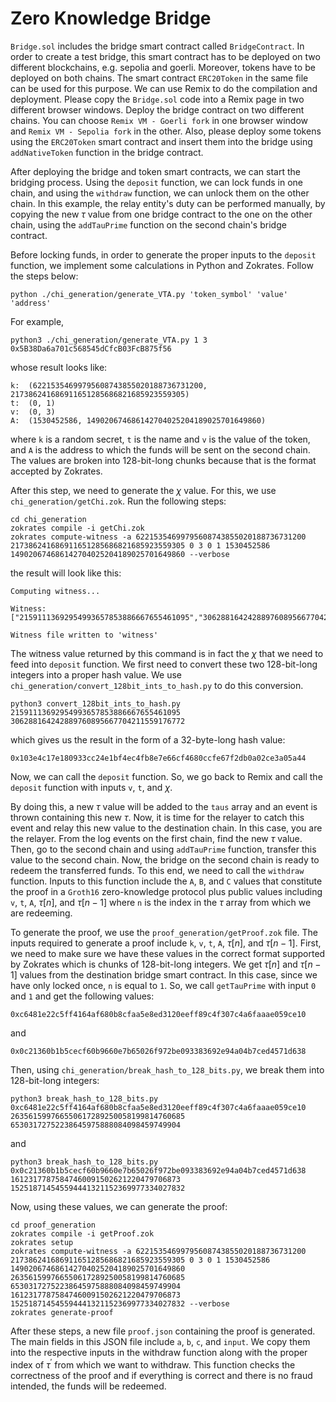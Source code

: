 # Zero Knowledge Bridge

`Bridge.sol` includes the bridge smart contract called `BridgeContract`. In order to create a test bridge, this smart contract has to be deployed on two different blockchains, e.g. sepolia and goerli.
Moreover, tokens have to be deployed on both chains. The smart contract `ERC20Token` in the same file can be used for this purpose. 
We can use Remix to do the compilation and deployment. Please copy the `Bridge.sol` code into a Remix page in two different browser windows. Deploy the bridge contract on two different chains. You can choose `Remix VM - Goerli fork` in one browser window and `Remix VM - Sepolia fork` in the other. Also, please deploy some tokens using the `ERC20Token` smart contract and insert them into the bridge using `addNativeToken` function in the bridge contract. 

After deploying the bridge and token smart contracts, we can start the bridging process. Using the `deposit` function, we can lock funds in one chain, and using the `withdraw` function, we can unlock them on the other chain. In this example, the relay entity's duty can be performed manually, by copying the new $\tau$ value from one bridge contract to the one on the other chain, using the `addTauPrime` function on the second chain's bridge contract. 

Before locking funds, in order to generate the proper inputs to the `deposit` function, we implement some calculations in Python and Zokrates. Follow the steps below:

```
python ./chi_generation/generate_VTA.py 'token_symbol' 'value' 'address'
```
For example, 
```
python3 ./chi_generation/generate_VTA.py 1 3 0x5B38Da6a701c568545dCfcB03FcB875f56
```
whose result looks like:
```
k:  (62215354699795608743855020188736731200, 217386241686911651285686821685923559305)
t:  (0, 1)
v:  (0, 3)
A:  (1530452586, 149020674686142704025204189025701649860)
```
where `k` is a random secret, `t` is the name and `v` is the value of the token, and `A` is the address to which the funds will be sent on the second chain. The values are broken into 128-bit-long chunks because that is the format accepted by Zokrates.

After this step, we need to generate the $\chi$ value. For this, we use `chi_generation/getChi.zok`. Run the following steps:
```
cd chi_generation
zokrates compile -i getChi.zok
zokrates compute-witness -a 62215354699795608743855020188736731200 217386241686911651285686821685923559305 0 3 0 1 1530452586 149020674686142704025204189025701649860 --verbose

```
the result will look like this:
```
Computing witness...

Witness: 
["21591113692954993657853886667655461095","306288164242889760895667704211559176772"]

Witness file written to 'witness'
```
The witness value returned by this command is in fact the $\chi$ that we need to feed into `deposit` function. We first need to convert these two 128-bit-long integers into a proper hash value. We use `chi_generation/convert_128bit_ints_to_hash.py` to do this conversion. 
```
python3 convert_128bit_ints_to_hash.py 21591113692954993657853886667655461095 306288164242889760895667704211559176772
```
which gives us the result in the form of a 32-byte-long hash value:
```
0x103e4c17e180933cc24e1bf4ec4fb8e7e66cf4680ccfe67f2db0a02ce3a05a44
```
Now, we can call the `deposit` function. So, we go back to Remix and call the `deposit` function with inputs `v`, `t`, and $\chi$. 

By doing this, a new $\tau$ value will be added to the `taus` array and an event is thrown containing this new $\tau$. Now, it is time for the relayer to catch this event and relay this new value to the destination chain. In this case, you are the relayer. From the log events on the first chain, find the new $\tau$ value. Then, go to the second chain and using `addTauPrime` function, transfer this value to the second chain. Now, the bridge on the second chain is ready to redeem the transferred funds. To this end, we need to call the `withdraw` function. Inputs to this function include the `A`, `B`, and `C` values that constitute the proof in a `Groth16` zero-knowledge protocol plus public values including `v`, `t`, `A`, $\tau[n]$, and $\tau[n-1]$ where `n` is the index in the $\tau$ array from which we are redeeming. 

To generate the proof, we use the `proof_generation/getProof.zok` file. The inputs required to generate a proof include `k`, `v`, `t`, `A`, $\tau[n]$, and $\tau[n-1]$. First, we need to make sure we have these values in the correct format supported by Zokrates which is chunks of 128-bit-long integers. We get $\tau[n]$ and $\tau[n-1]$ values from the destination bridge smart contract. In this case, since we have only locked once, `n` is equal to `1`. So, we call `getTauPrime` with input `0` and `1` and get the following values:
```
0xc6481e22c5ff4164af680b8cfaa5e8ed3120eeff89c4f307c4a6faaae059ce10
```
and 
```
0x0c21360b1b5cecf60b9660e7b65026f972be093383692e94a04b7ced4571d638
```
Then, using `chi_generation/break_hash_to_128_bits.py`, we break them into 128-bit-long integers:
```
python3 break_hash_to_128_bits.py 0xc6481e22c5ff4164af680b8cfaa5e8ed3120eeff89c4f307c4a6faaae059ce10
263561599766550617289250058199814760685 65303172752238645975888084098459749904
```
and 
```
python3 break_hash_to_128_bits.py 0x0c21360b1b5cecf60b9660e7b65026f972be093383692e94a04b7ced4571d638
16123177875847460091502621220479706873 152518714545594441321152369977334027832
```
Now, using these values, we can generate the proof:
```
cd proof_generation
zokrates compile -i getProof.zok
zokrates setup
zokrates compute-witness -a 62215354699795608743855020188736731200 217386241686911651285686821685923559305 0 3 0 1 1530452586 149020674686142704025204189025701649860 263561599766550617289250058199814760685 65303172752238645975888084098459749904 16123177875847460091502621220479706873 152518714545594441321152369977334027832 --verbose
zokrates generate-proof
```
After these steps, a new file `proof.json` containing the proof is generated. The main fields in this JSON file include `a`, `b`, `c`, and `input`. We copy them into the respective inputs in the withdraw function along with the proper index of $\tau^{\prime}$ from which we want to withdraw. This function checks the correctness of the proof and if everything is correct and there is no fraud intended, the funds will be redeemed. 
